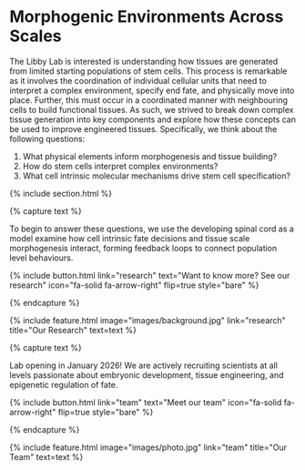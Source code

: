 ---
---

# <span style="color: var(--tirtiary)">Morphogenic Environments Across Scales</span>

The Libby Lab is interested is understanding how tissues are generated from limited starting populations of stem cells. This process is remarkable as it involves the coordination of individual cellular units that need to interpret a complex environment, specify end fate, and physically move into place. Further, this must occur in a coordinated manner with neighbouring cells to build functional tissues. As such, we strived to break down complex tissue generation into key components and explore how these concepts can be used to improve engineered tissues. Specifically, we think about the following questions:

1) What physical elements inform morphogenesis and tissue building? 
2) How do stem cells interpret complex environments? 
3) What cell intrinsic molecular mechanisms drive stem cell specification?




{% include section.html %}


{% capture text %}

To begin to answer these questions, we use the developing spinal cord as a model examine how cell intrinsic fate decisions and tissue scale morphogenesis interact, forming feedback loops to connect population level behaviours.

{%
  include button.html
  link="research"
  text="Want to know more? See our research"
  icon="fa-solid fa-arrow-right"
  flip=true
  style="bare"
%}

{% endcapture %}

{%
  include feature.html
  image="images/background.jpg"
  link="research"
  title="<span style='color: var(--secondary)'>Our Research</span>"
  text=text
%}



{% capture text %}

Lab opening in January 2026! We are actively recruiting scientists at all levels passionate about embryonic development, tissue engineering, and epigenetic regulation of fate.

{%
  include button.html
  link="team"
  text="Meet our team"
  icon="fa-solid fa-arrow-right"
  flip=true
  style="bare"
%}

{% endcapture %}

{%
  include feature.html
  image="images/photo.jpg"
  link="team"
  title="<span style='color: var(--secondary)'>Our Team</span>"
  text=text
%}
